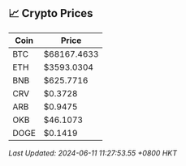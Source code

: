 ## 📈 Crypto Prices

| Coin | Price |
| ---- | ----- |
| BTC | $68167.4633 |
| ETH | $3593.0304 |
| BNB | $625.7716 |
| CRV | $0.3728 |
| ARB | $0.9475 |
| OKB | $46.1073 |
| DOGE | $0.1419 |

_Last Updated: 2024-06-11 11:27:53.55 +0800 HKT_